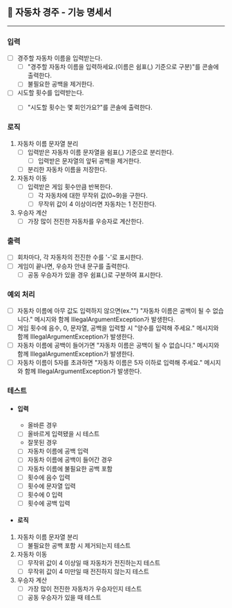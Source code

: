 ## 🚗 자동차 경주 - 기능 명세서
***
### **입력**
- [ ] 경주할 자동차 이름을 입력받는다.
  - [ ] "경주할 자동차 이름을 입력하세요.(이름은 쉼표(,) 기준으로 구분)"를 콘솔에 출력한다.
  - [ ] 불필요한 공백을 제거한다.
- [ ] 시도할 횟수를 입력받는다.
  - [ ] "시도할 횟수는 몇 회인가요?"를 콘솔에 출력한다.


### **로직**
1. 자동차 이름 문자열 분리
   - [ ] 입력받은 자동차 이름 문자열을 쉼표(,) 기준으로 분리한다.
     - [ ] 입력받은 문자열의 앞뒤 공백을 제거한다.
   - [ ] 분리한 자동차 이름을 저장한다.

2. 자동차 이동
   - [ ] 입력받은 게임 횟수만큼 반복한다.
     - [ ] 각 자동차에 대한 무작위 값(0~9)을 구한다.
     - [ ] 무작위 값이 4 이상이라면 자동차는 1 전진한다.

3. 우승자 계산
   - [ ] 가장 많이 전진한 자동차를 우승자로 계산한다.

### **출력**
- [ ] 회차마다, 각 자동차의 전진한 수를 '-'로 표시한다.
- [ ] 게임이 끝나면, 우승자 안내 문구를 출력한다.
  - [ ] 공동 우승자가 있을 경우 쉼표(,)로 구분하여 표시한다.

### **예외 처리**
- [ ] 자동차 이름에 아무 값도 입력하지 않으면(ex."") "자동차 이름은 공백이 될 수 없습니다." 메시지와 함께 IllegalArgumentException가 발생한다.
- [ ] 게임 횟수에 음수, 0, 문자열, 공백을 입력할 시 "양수를 입력해 주세요." 메시지와 함께 IllegalArgumentException가 발생한다.
- [ ] 자동차 이름에 공백이 들어가면 "자동차 이름은 공백이 될 수 없습니다." 메시지와 함께 IllegalArgumentException가 발생한다.
- [ ] 자동차 이름이 5자를 초과하면 "자동차 이름은 5자 이하로 입력해 주세요." 메시지와 함께 IllegalArgumentException가 발생한다.

### **테스트**
- #### 입력
  - 올바른 경우
  - [ ] 올바르게 입력됐을 시 테스트
  - 잘못된 경우
  - [ ] 자동차 이름에 공백 입력
  - [ ] 자동차 이름에 공백이 들어간 경우
  - [ ] 자동차 이름에 불필요한 공백 포함
  - [ ] 횟수에 음수 입력
  - [ ] 횟수에 문자열 입력
  - [ ] 횟수에 0 입력
  - [ ] 횟수에 공백 입력

- #### 로직
1. 자동차 이름 문자열 분리
   - [ ]  불필요한 공백 포함 시 제거되는지 테스트
2. 자동차 이동
   - [ ] 무작위 값이 4 이상일 때 자동차가 전진하는지 테스트
   - [ ] 무작위 값이 4 미만일 때 전진하지 않는지 테스트
3. 우승자 계산
   - [ ] 가장 많이 전진한 자동차가 우승자인지 테스트
   - [ ] 공동 우승자가 있을 때 테스트
